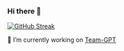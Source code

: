 ### Hi there 👋

[![GitHub Streak](https://streak-stats.demolab.com?user=kachar&theme=vue)](https://git.io/streak-stats)

🔭 I’m currently working on [Team-GPT](https://team-gpt.com/)

<!--
**kachar/kachar** is a ✨ _special_ ✨ repository because its `README.md` (this file) appears on your GitHub profile.

Here are some ideas to get you started:

- 🔭 I’m currently working on ...
- 🌱 I’m currently learning ...
- 👯 I’m looking to collaborate on ...
- 🤔 I’m looking for help with ...
- 💬 Ask me about ...
- 📫 How to reach me: ...
- 😄 Pronouns: ...
- ⚡ Fun fact: ...
-->
